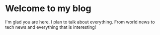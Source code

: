 # Welcome to my blog

I'm glad you are here. I plan to talk about everything. From world news to tech news and everything that is interesting!
